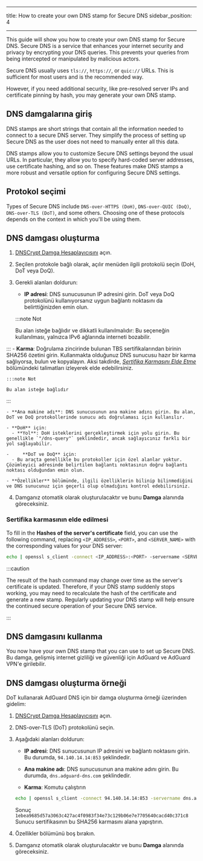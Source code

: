 - - -
title: How to create your own DNS stamp for Secure DNS sidebar_position: 4
- - -

This guide will show you how to create your own DNS stamp for Secure DNS. Secure DNS is a service that enhances your internet security and privacy by encrypting your DNS queries. This prevents your queries from being intercepted or manipulated by malicious actors.

Secure DNS usually uses `tls://`, `https://`, or `quic://` URLs. This is sufficient for most users and is the recommended way.

However, if you need additional security, like pre-resolved server IPs and certificate pinning by hash, you may generate your own DNS stamp.

## DNS damgalarına giriş

DNS stamps are short strings that contain all the information needed to connect to a secure DNS server. They simplify the process of setting up Secure DNS as the user does not need to manually enter all this data.

DNS stamps allow you to customize Secure DNS settings beyond the usual URLs. In particular, they allow you to specify hard-coded server addresses, use certificate hashing, and so on. These features make DNS stamps a more robust and versatile option for configuring Secure DNS settings.

## Protokol seçimi

Types of Secure DNS include `DNS-over-HTTPS (DoH)`, `DNS-over-QUIC (DoQ)`, `DNS-over-TLS (DoT)`, and some others. Choosing one of these protocols depends on the context in which you'll be using them.

## DNS damgası oluşturma

1. [DNSCrypt Damga Hesaplayıcısını](https://dnscrypt.info/stamps/) açın.

2. Seçilen protokole bağlı olarak, açılır menüden ilgili protokolü seçin (DoH, DoT veya DoQ).

3. Gerekli alanları doldurun:
    - **IP adresi**: DNS sunucusunun IP adresini girin. DoT veya DoQ protokolünü kullanıyorsanız uygun bağlantı noktasını da belirttiğinizden emin olun.

    :::note Not

    Bu alan isteğe bağlıdır ve dikkatli kullanılmalıdır: Bu seçeneğin kullanılması, yalnızca IPv6 ağlarında interneti bozabilir.


:::
    - **Karma**: Doğrulama zincirinde bulunan TBS sertifikalarından birinin SHA256 özetini girin. Kullanmakta olduğunuz DNS sunucusu hazır bir karma sağlıyorsa, bulun ve kopyalayın. Aksi takdirde, [*Sertifika Karmasını Elde Etme*](#obtaining-the-certificate-hash) bölümündeki talimatları izleyerek elde edebilirsiniz.

    :::note Not

    Bu alan isteğe bağlıdır


:::

    - **Ana makine adı**: DNS sunucusunun ana makine adını girin. Bu alan, DoT ve DoQ protokollerinde sunucu adı doğrulaması için kullanılır.

    - **DoH** için:
      - **Yol**: DoH isteklerini gerçekleştirmek için yolu girin. Bu genellikle `"/dns-query"` şeklindedir, ancak sağlayıcınız farklı bir yol sağlayabilir.

    -     **DoT ve DoQ** için:
      - Bu araçta genellikle bu protokoller için özel alanlar yoktur. Çözümleyici adresinde belirtilen bağlantı noktasının doğru bağlantı noktası olduğundan emin olun.

    - **Özellikler** bölümünde, ilgili özelliklerin bilinip bilinmediğini ve DNS sunucunuz için geçerli olup olmadığını kontrol edebilirsiniz.

4. Damganız otomatik olarak oluşturulacaktır ve bunu **Damga** alanında göreceksiniz.

### Sertifika karmasının elde edilmesi

To fill in the **Hashes of the server's certificate** field, you can use the following command, replacing `<IP_ADDRESS>`, `<PORT>`, and `<SERVER_NAME>` with the corresponding values for your DNS server:

```bash
echo | openssl s_client -connect <IP_ADDRESS>:<PORT> -servername <SERVER_NAME> 2>/dev/null | openssl x509 -outform der | openssl asn1parse -inform der -strparse 4 -noout -out - | openssl dgst -sha256
```

:::caution

The result of the hash command may change over time as the server's certificate is updated. Therefore, if your DNS stamp suddenly stops working, you may need to recalculate the hash of the certificate and generate a new stamp. Regularly updating your DNS stamp will help ensure the continued secure operation of your Secure DNS service.

:::

## DNS damgasını kullanma

You now have your own DNS stamp that you can use to set up Secure DNS. Bu damga, gelişmiş internet gizliliği ve güvenliği için AdGuard ve AdGuard VPN'e girilebilir.

## DNS damgası oluşturma örneği

DoT kullanarak AdGuard DNS için bir damga oluşturma örneği üzerinden gidelim:

1. [DNSCrypt Damga Hesaplayıcısını](https://dnscrypt.info/stamps/) açın.

2. DNS-over-TLS (DoT) protokolünü seçin.

3. Aşağıdaki alanları doldurun:

    - **IP adresi**: DNS sunucusunun IP adresini ve bağlantı noktasını girin. Bu durumda, `94.140.14.14:853` şeklindedir.

    - **Ana makine adı**: DNS sunucusunun ana makine adını girin. Bu durumda, `dns.adguard-dns.com` şeklindedir.

    - **Karma**: Komutu çalıştırın

    ```bash
    echo | openssl s_client -connect 94.140.14.14:853 -servername dns.adguard-dns.com 2>/dev/null | openssl x509 -outform der | openssl asn1parse -inform der -strparse 4 -noout -out - | openssl dgst -sha256
    ```

    Sonuç `1ebea9685d57a3063c427ac4f0983f34e73c129b06e7e7705640cacd40c371c8` Sunucu sertifikasının bu SHA256 karmasını alana yapıştırın.

4. Özellikler bölümünü boş bırakın.

5. Damganız otomatik olarak oluşturulacaktır ve bunu **Damga** alanında göreceksiniz.
